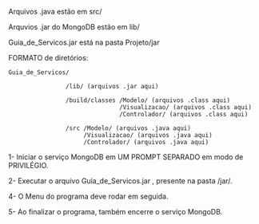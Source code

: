 Arquivos .java estão em src/

Arquvios .jar do MongoDB estão em lib/

Guia_de_Servicos.jar está na pasta Projeto/jar

FORMATO de diretórios:

    Guia_de_Servicos/

                    /lib/ (arquivos .jar aqui)
                
                    /build/classes /Modelo/ (arquivos .class aqui)
                                   /Visualizacao/ (arquivos .class aqui)
                                   /Controlador/ (arquivos .class aqui)
                
                    /src /Modelo/ (arquivos .java aqui)
                         /Visualizacao/ (arquivos .java aqui)
                         /Controlador/ (arquivos .java aqui)
           
           
1- Iniciar o serviço MongoDB em UM PROMPT SEPARADO em modo de PRIVILÉGIO. 
    
2- Executar o arquivo Guia_de_Servicos.jar , presente na pasta /jar/.
    
4- O Menu do programa deve rodar em seguida.
    
5- Ao finalizar o programa, também encerre o serviço MongoDB.
